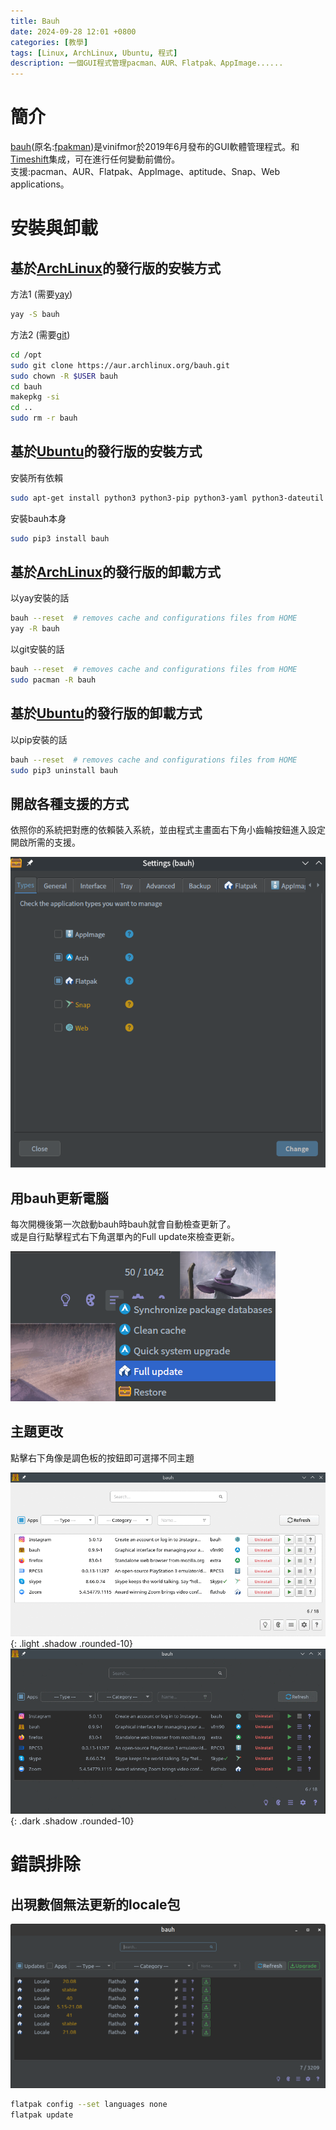 ```yaml
---
title: Bauh
date: 2024-09-28 12:01 +0800
categories: [教學]
tags: [Linux, ArchLinux, Ubuntu, 程式]
description: 一個GUI程式管理pacman、AUR、Flatpak、AppImage......
---
```


# 簡介
[bauh](https://github.com/vinifmor/bauh)(原名:[fpakman](https://github.com/vinifmor/fpakman))是vinifmor於2019年6月發布的GUI軟體管理程式。和[Timeshift](https://github.com/teejee2008/timeshift)集成，可在進行任何變動前備份。 <br>
支援:pacman、AUR、Flatpak、AppImage、aptitude、Snap、Web applications。 <br>

# 安裝與卸載
## 基於[ArchLinux](https://archlinux.org/)的發行版的安裝方式
方法1 (需要[yay](/posts/Yay)) <br>
```bash
yay -S bauh
```

方法2 (需要[git](https://git-scm.com/)) <br>
```bash
cd /opt
sudo git clone https://aur.archlinux.org/bauh.git
sudo chown -R $USER bauh
cd bauh
makepkg -si
cd ..
sudo rm -r bauh
```

## 基於[Ubuntu](https://ubuntu.com/download)的發行版的安裝方式
安裝所有依賴 <br>
```bash
sudo apt-get install python3 python3-pip python3-yaml python3-dateutil python3-pyqt5 python3-packaging python3-requests
```

安裝bauh本身 <br>
```bash
sudo pip3 install bauh
```

## 基於[ArchLinux](https://archlinux.org/)的發行版的卸載方式
以yay安裝的話 <br>
```bash
bauh --reset  # removes cache and configurations files from HOME
yay -R bauh
```

以git安裝的話 <br>
```bash
bauh --reset  # removes cache and configurations files from HOME
sudo pacman -R bauh
```

## 基於[Ubuntu](https://ubuntu.com/download)的發行版的卸載方式
以pip安裝的話 <br>
```bash
bauh --reset  # removes cache and configurations files from HOME
sudo pip3 uninstall bauh
```

## 開啟各種支援的方式
依照你的系統把對應的依賴裝入系統，並由程式主畫面右下角小齒輪按鈕進入設定開啟所需的支援。 <br>

![Desktop View](/assets/img/2024-09-28-Bauh/SupportList.png)

## 用bauh更新電腦
每次開機後第一次啟動bauh時bauh就會自動檢查更新了。 <br>
或是自行點擊程式右下角選單內的Full update來檢查更新。 <br>

![Desktop View](/assets/img/2024-09-28-Bauh/Update.png)

## 主題更改
點擊右下角像是調色板的按鈕即可選擇不同主題 <br>

![light mode only](/assets/img/2024-09-28-Bauh/Light.png){: .light .shadow .rounded-10}
![dark mode only](/assets/img/2024-09-28-Bauh/Dark.png){: .dark .shadow .rounded-10}

# 錯誤排除
## 出現數個無法更新的locale包

![Desktop View](/assets/img/2024-09-28-Bauh/LocalePkg.png)

```bash
flatpak config --set languages none
flatpak update
```
